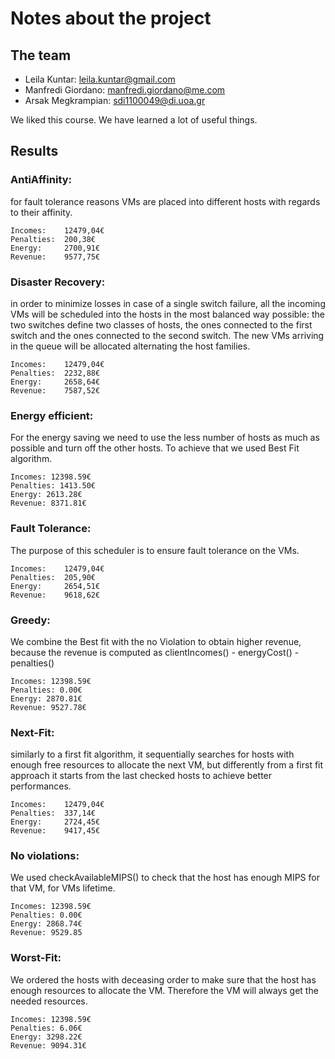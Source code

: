 # Notes about the project

## The team

- Leila Kuntar: leila.kuntar@gmail.com
- Manfredi Giordano: manfredi.giordano@me.com
- Arsak Megkrampian: sdi1100049@di.uoa.gr

We liked this course. We have learned a lot of useful things.  

## Results

### AntiAffinity:
for fault tolerance reasons VMs are placed into different hosts with regards to their affinity.

	Incomes:    12479,04€
	Penalties:  200,38€
	Energy:     2700,91€
	Revenue:    9577,75€
	
### Disaster Recovery:
in order to minimize losses in case of a single switch failure, all the incoming VMs will be scheduled into the hosts in the most balanced way possible: the two switches define two classes of hosts, the ones connected to the first switch and the ones connected to the second switch.
The new VMs arriving in the queue will be allocated alternating the host families.

	Incomes:    12479,04€
	Penalties:  2232,88€
	Energy:     2658,64€
	Revenue:    7587,52€
	
### Energy efficient:
For the energy saving we need to use the less number of hosts as much as possible and turn off the other hosts.
To achieve that we used Best Fit algorithm.

	Incomes: 12398.59€
	Penalties: 1413.50€
	Energy: 2613.28€
	Revenue: 8371.81€
	
### Fault Tolerance:
The purpose of this scheduler is to ensure fault tolerance on the VMs.

	Incomes:    12479,04€
	Penalties:  205,90€
	Energy:     2654,51€
	Revenue:    9618,62€

### Greedy:
We combine the Best fit with the no Violation to obtain higher revenue, because the revenue is computed as clientIncomes() - energyCost() - penalties()

	Incomes: 12398.59€
	Penalties: 0.00€
	Energy: 2870.81€
	Revenue: 9527.78€
	
### Next-Fit:
similarly to a first fit algorithm, it sequentially searches for hosts with enough free resources to allocate the next VM, but differently from a first fit approach it starts from the last checked hosts to achieve better performances.

	Incomes:    12479,04€
	Penalties:  337,14€
	Energy:     2724,45€
	Revenue:    9417,45€

### No violations:
We used checkAvailableMIPS() to check that the host has enough MIPS for that VM, for VMs lifetime.

	Incomes: 12398.59€
	Penalties: 0.00€
	Energy: 2868.74€
	Revenue: 9529.85

### Worst-Fit:
We ordered the hosts with deceasing order to make sure that the host has enough resources to allocate the VM. Therefore the VM will always get the needed resources.

	Incomes: 12398.59€
	Penalties: 6.06€
	Energy: 3298.22€
	Revenue: 9094.31€
	
